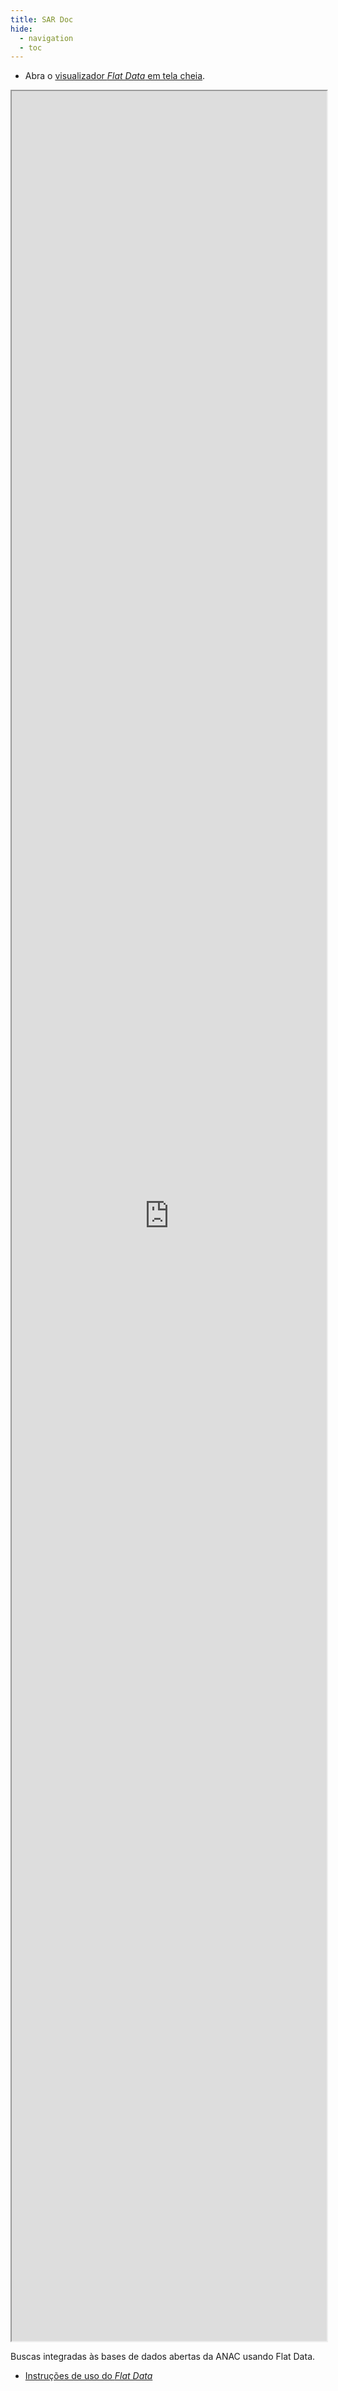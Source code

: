 ```yaml
---
title: SAR Doc
hide:
  - navigation
  - toc
---
```

- Abra o [visualizador _Flat Data_ em tela cheia](https://flatgithub.com/gabrielmacedoanac/flat-data-anac?filename=regulamentos.tsv).
<iframe title="Flatgithub ANAC - #flatdata" src="https://flatgithub.com/gabrielmacedoanac/flat-data-anac?filename=regulamentos.tsv" width="100%" class="wide max-h-[35rem]" style="height: 90vh;"></iframe>

Buscas integradas às bases de dados abertas da ANAC usando Flat Data. 
- [Instruções de uso do _Flat Data_](https://gabrielmacedoanac.github.io/sardoc/Ferramentas/flat-data-ferramenta/)
